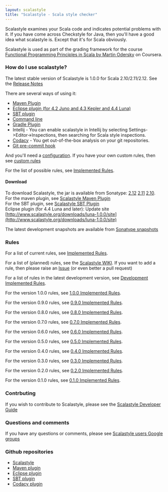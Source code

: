 ```yaml
---
layout: scalastyle
title: "Scalastyle - Scala style checker"
---
```


Scalastyle examines your Scala code and indicates potential problems with it. If you have come across Checkstyle for Java,
then you'll have a good idea what scalastyle is. Except that it's for Scala obviously.

Scalastyle is used as part of the grading framework for the course [Functional Programming Principles in Scala by Martin Odersky](https://www.coursera.org/course/progfun) on Coursera.

### How do I use scalastyle?

The latest stable version of Scalastyle is 1.0.0 for Scala 2.10/2.11/2.12. See the [Release Notes](release-notes.html)

There are several ways of using it:

 * [Maven Plugin](maven.html)
 * [Eclipse plugin (for 4.2 Juno and 4.3 Kepler and 4.4 Luna)](eclipse-index.html)
 * [SBT plugin](sbt.html)
 * [Command line](command-line.html)
 * [Gradle Plugin](https://github.com/ngbinh/gradle-scalastyle-plugin)
 * Intellij - You can enable scalastyle in Intellij by selecting Settings->Editor->Inspections, then searching for Scala style inspections.
 * [Codacy](https://www.codacy.com/) - You get out-of-the-box analysis on your git repositories.
 * [Git pre-commit hook](git-pre-commit-hook.html)

And you'll need a [configuration](configuration.html). If you have your own custom rules, then see [custom rules](custom-rules.html)

For the list of possible rules, see [Implemented Rules](rules-1.0.0.html).

#### Download

To download Scalastyle, the jar is available from Sonatype: [2.12](https://oss.sonatype.org/content/repositories/releases/org/scalastyle/scalastyle_2.12) [2.11](https://oss.sonatype.org/content/repositories/releases/org/scalastyle/scalastyle_2.11) [2.10](https://oss.sonatype.org/content/repositories/releases/org/scalastyle/scalastyle_2.10).
<br/>
For the maven plugin, see [Scalastyle Maven Plugin](maven.html)
<br/>
For the SBT plugin, see [Scalastyle SBT Plugin](sbt.html)
<br/>
Eclipse plugin (for 4.4 Luna and later): Update site [http://www.scalastyle.org/downloads/luna-1.0.0/site](http://www.scalastyle.org/downloads/luna-1.0.0/site)

The latest development snapshots are available from [Sonatype snapshots](https://oss.sonatype.org/content/repositories/snapshots/org/scalastyle/)

### Rules

For a list of current rules, see [Implemented Rules](rules-1.0.0.html).

For a list of (planned) rules, see the [Scalastyle WIKI](https://github.com/scalastyle/scalastyle/wiki).
If you want to add a rule, then please raise an [Issue](https://github.com/scalastyle/scalastyle/issues) (or even better a pull request)

For a list of rules in the latest development version, see [Development Implemented Rules](rules-dev.html).

For the version 1.0.0 rules, see [1.0.0 Implemented Rules](rules-1.0.0.html).

For the version 0.9.0 rules, see [0.9.0 Implemented Rules](rules-0.9.0.html).

For the version 0.8.0 rules, see [0.8.0 Implemented Rules](rules-0.8.0.html).

For the version 0.7.0 rules, see [0.7.0 Implemented Rules](rules-0.7.0.html).

For the version 0.6.0 rules, see [0.6.0 Implemented Rules](rules-0.6.0.html).

For the version 0.5.0 rules, see [0.5.0 Implemented Rules](rules-0.5.0.html).

For the version 0.4.0 rules, see [0.4.0 Implemented Rules](rules-0.4.0.html).

For the version 0.3.0 rules, see [0.3.0 Implemented Rules](rules-0.3.0.html).

For the version 0.2.0 rules, see [0.2.0 Implemented Rules](rules-0.2.0.html).

For the version 0.1.0 rules, see [0.1.0 Implemented Rules](rules-0.1.0.html).

### Contrbuting

If you wish to contribute to Scalastyle, please see the [Scalastyle Developer Guide](developer-guide.html)

### Questions and comments

If you have any questions or comments, please see [Scalastyle users Google groups](https://groups.google.com/forum/#!forum/scalastyle-users)

### Github repositories

 * [Scalastyle](https://github.com/scalastyle/scalastyle)
 * [Maven plugin](https://github.com/scalastyle/scalastyle-maven-plugin)
 * [Eclipse plugin](https://github.com/scalastyle/scalastyle-plugin)
 * [SBT plugin](https://github.com/scalastyle/scalastyle-sbt-plugin)
 * [Codacy plugin](https://github.com/codacy/codacy-scalastyle)

